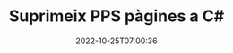 ---
############################# Static ############################
layout: "auto-gen-merger"
date: 2022-10-25T07:00:36
draft: false
otherformats: ppt pptx rtf tex vdx vsdm vsdx vssm vssx vstm vstx vsx vtx xlam xls xlsb

############################# Head ############################
head_title: "Suprimeix PPS pàgines a C#"
head_description: "Elimineu o suprimiu una sola pàgina o col·lecció de pàgines d'un fitxer PPS a C# invertint l'ordre de les pàgines mitjançant l'API de fusió de documents."

############################# Header ############################
title: "Suprimeix PPS pàgines a C#"
description: "Elimineu PPS pàgines amb unes quantes línies de codi .NET."
bg_image: "https://cms.admin.containerize.com/templates/aspose/App_Themes/V3/images/bg/header1.png"
bg_overlay: false
button:
    enable: true
    icon: "fas fa-arrow-down"
    label: "Baixeu la prova gratuïta"
    link: "https://downloads.groupdocs.com/merger/net"

############################# SubMenu ############################
submenu:
    enable: true

    left:
        img_alt: "GroupDocs.Merger for .NET"
        image: "https://cms.admin.containerize.com/templates/groupdocs/images/product-logos/90x90-noborder/groupdocs-merger-net.png"
        product: "GroupDocs.Merger"
        platform: ".NET"

    middle:
        button:

            # button loop
            - link: "https://apireference.groupdocs.com/merger/net"
              text: "Referència de l'API"

            # button loop
            - link: "https://github.com/groupdocs-merger"
              text: "Exemples de codi"

            # button loop
            - link: "https://products.groupdocs.app/merger/family"
              text: "Demostracions en directe"

            # button loop
            - link: "https://purchase.groupdocs.com/pricing/merger/net"
              text: "Preus"

    right:
        link_download: "https://downloads.groupdocs.com/merger"
        link_learn: "https://docs.groupdocs.com/merger/net"
        link_buy: "https://purchase.groupdocs.com"

############################# About ############################
about:
    enable: true
    title: "Sobre l'API GroupDocs.Merger for .NET"
    content: |
        [GroupDocs.Merger for .NET](/ca/merger/net/) ofereix una solució senzilla per combinar i dividir de manera segura entre una àmplia gamma de formats de documents, com ara PDF, Microsoft Office (Word, Excel, PowerPoint). , OneNote), OpenDocument, HTML, imatges i molts altres dins de les aplicacions .NET. Afegint només unes poques línies del codi, realitzeu diverses operacions de documents com ara moure, eliminar, girar, intercanviar, extreure o canviar l'orientació de les pàgines dins dels documents. L'API de fusió de documents també admet la previsualització de les pàgines del document com a imatge per analitzar l'estructura del document, el format i el contingut de la pàgina.
        
        L'API GroupDocs.Merger és una opció correcta per a solucions corporatives que necessiten funcions d'eliminació de pàgines de fitxers. Aquestes API tenen una bona compatibilitat amb tots els sistemes operatius i plataformes principals, inclòs .NET Framework, .NET Standard, .NET Core, Mono.

############################# Steps ############################
steps:
    enable: true
    title_left: "Suprimeix PPS pàgines de fitxers a .NET"
    content_left: |
        [GroupDocs.Merger for .NET](/ca/merger/net/) fa que sigui fàcil per als desenvolupadors de C# eliminar una o diverses pàgines concretes dins d'un PPS fitxer implementant uns quants passos senzills.
        
        * Inicialitzeu **RemoveOptions** amb els números de pàgina per eliminar.
        * Creeu una nova instància de **Merger** i passeu la ruta del document font com a paràmetre de constructor.
        * Truqueu a **RemovePages** i passeu l'objecte **RemoveOptions**.
        * Truqueu a **Save** i especifiqueu la ruta del fitxer per desar el document resultant.

    title_right: "Requisits del sistema"
    content_right: |
        Les API de GroupDocs.Merger for .NET són compatibles amb totes les plataformes i sistemes operatius principals. Abans d'executar el codi següent, assegureu-vos que teniu els següents requisits previs instal·lats al vostre sistema.

        * Sistemes operatius: Microsoft Windows, Linux, MacOS
        * Entorns de desenvolupament: Visual Studio, Xamarin, MonoDevelop
        * Marcs: .NET Framework, .NET Standard, .NET Core, Mono
        * Baixeu la darrera versió de GroupDocs.Merger for .NET de [NuGet](https://www.nuget.org/packages/groupdocs.merger)
         
    code: |
     {{% merger/additional-styles %}}
     {{< merger/code-merger title="Com eliminar pàgines de fitxers PPS utilitzant el codi d'exemple C#">}}

        ```csharp    
        // Elimineu PPS pàgines de fitxers mitjançant l'API de GroupDocs.Merger
        // Inicialitzeu la classe RemoveOptions amb els números de pàgina seleccionats
        RemoveOptions removeOptions = new RemoveOptions(new int[] { 3, 6 });

        // Instanciï Merger amb el document d'entrada PPS
        using (Merger merger = new Merger("input.pps"))
          {
            // Truqueu al mètode RemovePages i passeu-li l'objecte RemoveOptions
            merger.RemovePages(removeOptions);
    
            // Truqueu al mètode Save i passeu el camí del fitxer desitjat per desar el document de sortida
            merger.Save("output.pps");
          }
        ```
     {{< /merger/code-merger >}}

############################# Demos ############################
demos:
    enable: true
    title: "Demos en directe: suprimiu PPS pàgines en línia"
    content: |
       Elimineu PPS pàgines de fitxers ara mateix visitant el lloc web [GroupDocs.Merger Live Demos](https://products.groupdocs.app/splitter/remove-pages/pps).
       La demostració en directe té els següents avantatges.
        
############################# About Formats ############################
about_formats:
    enable: true

############################# More Formats ############################
more_formats:
    enable: true
    title: "Elimina pàgines d'altres formats de document"
    content: |
        .NET documenta l'API de fusió i divisió per a formats de fitxer i imatges. Elimineu alguns dels formats de fitxer populars com s'indica a continuació.

############################# Back to top ###############################
back_to_top:
    enable: true
---